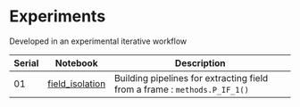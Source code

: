 # Experiments 

Developed in an experimental iterative workflow 





|Serial|Notebook|Description|
|-|-|-|
|01|[field_isolation](./field_isolation.ipynb)|Building pipelines for extracting field from a frame :  `methods.P_IF_1()`|